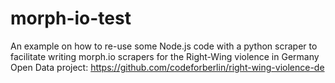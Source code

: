 # morph-io-test

An example on how to re-use some Node.js code with a python scraper to facilitate writing morph.io scrapers for the Right-Wing violence in Germany Open Data project: https://github.com/codeforberlin/right-wing-violence-de
